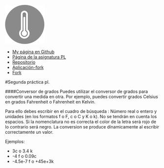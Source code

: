 ![temp](/img/favicon.png)

* [My página en Github](https://ctc87.github.io/)
* [Página de la asignatura PL](http://ctc87.github.io/Practicas_PL/)
* [Repositorio](https://github.com/ULL-ESIT-GRADOII-PL/conversor-de-temperatura-simple-equipo-cob)
* [Aplicación-fork](http://ctc87.github.io/conversor-de-temperatura-simple-equipo-cob/)
* [Fork](https://github.com/ctc87/conversor-de-temperatura-simple-equipo-cob)

#Segunda práctica pl. 

####Conversor de grados
Puedes utilizar el conversor de grados para convertir una medida en otra. Por ejemplo, 
puedes convertir grados Celsius en grados Fahrenheit o Fahrenheit en Kelvin.
            
Para ello debes escribir en el cuadro de búsqueda : Número 
real o entero y unidades (en los formatos f o F, c o C y K o k).
No se tendrán en cuenta los espacios.
Si la nomenclatura no es correcta el color de la letra será rojo
de lo contrario será negro. La conversion se produce dínamicamente al escribir correctamente un valor. 
                        
Ejemplos:
* 3c   o   3.4 k 
* -4 f o 0.09c
* -4.5e-7 f o +45e+3k


